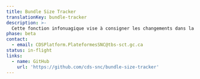 ```yaml
---
title: Bundle Size Tracker
translationKey: bundle-tracker
description: >-
  Cette fonction infonuagique vise à consigner les changements dans la taille de votre paquet (bundle) au fil du temps.
phase: beta
contact:
  - email: CDSPlatform.PlateformesSNC@tbs-sct.gc.ca
status: in-flight
links:
  - name: GitHub
    url: 'https://github.com/cds-snc/bundle-size-tracker'
---
```


